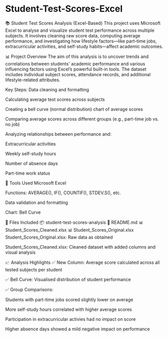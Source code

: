 # Student-Test-Scores-Excel
📚 Student Test Scores Analysis (Excel-Based)
This project uses Microsoft Excel to analyse and visualize student test performance across multiple subjects. It involves cleaning raw score data, computing average performance, and investigating how lifestyle factors—like part-time jobs, extracurricular activities, and self-study habits—affect academic outcomes.

📊 Project Overview
The aim of this analysis is to uncover trends and correlations between students' academic performance and various influencing factors using Excel’s powerful built-in tools. The dataset includes individual subject scores, attendance records, and additional lifestyle-related attributes.

Key Steps:
Data cleaning and formatting

Calculating average test scores across subjects

Creating a bell curve (normal distribution) chart of average scores

Comparing average scores across different groups (e.g., part-time job vs. no job)

Analyzing relationships between performance and:

Extracurricular activities

Weekly self-study hours

Number of absence days

Part-time work status

🔧 Tools Used
Microsoft Excel

Functions: AVERAGE(), IF(), COUNTIF(), STDEV.S(), etc.

Data validation and formatting

Chart: Bell Curve

📁 Files Included
📦 student-test-scores-analysis
📄 README.md
📊 Student_Scores_Cleaned.xlsx
📊 Student_Scores_Original.xlsx
Student_Scores_Original.xlsx: Raw data as obtained

Student_Scores_Cleaned.xlsx: Cleaned dataset with added columns and visual analysis

📈 Analysis Highlights
✅ New Column: Average score calculated across all tested subjects per student

✅ Bell Curve: Visualised distribution of student performance

✅ Group Comparisons:

Students with part-time jobs scored slightly lower on average

More self-study hours correlated with higher average scores

Participation in extracurricular activies had no impact on score

Higher absence days showed a mild negative impact on performance

